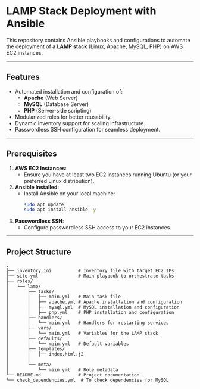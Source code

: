 # LAMP Stack Deployment with Ansible

This repository contains Ansible playbooks and configurations to automate the deployment of a **LAMP stack** (Linux, Apache, MySQL, PHP) on AWS EC2 instances.

---

## **Features**
- Automated installation and configuration of:
  - **Apache** (Web Server)
  - **MySQL** (Database Server)
  - **PHP** (Server-side scripting)
- Modularized roles for better reusability.
- Dynamic inventory support for scaling infrastructure.
- Passwordless SSH configuration for seamless deployment.

---

## **Prerequisites**
1. **AWS EC2 Instances**:
   - Ensure you have at least two EC2 instances running Ubuntu (or your preferred Linux distribution).
2. **Ansible Installed**:
   - Install Ansible on your local machine:
     ```bash
     sudo apt update
     sudo apt install ansible -y
     ```
3. **Passwordless SSH**:
   - Configure passwordless SSH access to your EC2 instances.

---

## **Project Structure**
```plaintext
.
├── inventory.ini          # Inventory file with target EC2 IPs
├── site.yml               # Main playbook to orchestrate tasks
├── roles/
│   └── lamp/
│       ├── tasks/
│       │   ├── main.yml   # Main task file
│       │   ├── apache.yml # Apache installation and configuration
│       │   ├── mysql.yml  # MySQL installation and configuration
│       │   ├── php.yml    # PHP installation and configuration
│       ├── handlers/
│       │   └── main.yml   # Handlers for restarting services
│       ├── vars/
│       │   └── main.yml   # Variables for the LAMP stack
│       ├── defaults/
│       │   └── main.yml   # Default variables
│       ├── templates/
│       │   ├── index.html.j2  
│       │ 
│       └── meta/
│           └── main.yml   # Role metadata
└── README.md              # Project documentation
└── check_dependencies.yml  # To check dependencies for MySQL 
